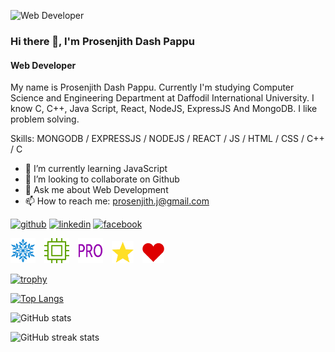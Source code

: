 ![Web Developer](https://media.licdn.com/dms/image/C4E16AQGWiCD_fgPBXQ/profile-displaybackgroundimage-shrink_350_1400/0/1663778557021?e=1709164800&v=beta&t=mah5DU4onvSkfXPTlZ2Z5oSWSxOixbDjZsP8DN9363o)

### Hi there 👋, I'm Prosenjith Dash Pappu
#### Web Developer

My name is  Prosenjith Dash Pappu. Currently I'm studying Computer Science and Engineering Department at Daffodil International University. I know C, C++, Java Script, React, NodeJS, ExpressJS And MongoDB. I like problem solving.

Skills: MONGODB / EXPRESSJS / NODEJS / REACT / JS / HTML / CSS / C++ / C

- 🌱 I’m currently learning JavaScript 
- 👯 I’m looking to collaborate on Github 
- 💬 Ask me about Web Development 
- 📫 How to reach me: prosenjith.j@gmail.com 


[<img src='https://cdn.jsdelivr.net/npm/simple-icons@3.0.1/icons/github.svg' alt='github' height='40'>](https://github.com/prosenjithdash)  [<img src='https://cdn.jsdelivr.net/npm/simple-icons@3.0.1/icons/linkedin.svg' alt='linkedin' height='40'>](https://www.linkedin.com/in/prosenjith-dash-pappu-039418251/)  [<img src='https://cdn.jsdelivr.net/npm/simple-icons@3.0.1/icons/facebook.svg' alt='facebook' height='40'>](https://www.facebook.com/prosenjithdash.pappu.3/)  

<a href='https://archiveprogram.github.com/'><img src='https://raw.githubusercontent.com/acervenky/animated-github-badges/master/assets/acbadge.gif' width='40' height='40'></a> <a href='https://docs.github.com/en/developers'><img src='https://raw.githubusercontent.com/acervenky/animated-github-badges/master/assets/devbadge.gif' width='40' height='40'></a> <a href='https://github.com/pricing'><img src='https://raw.githubusercontent.com/acervenky/animated-github-badges/master/assets/pro.gif' width='40' height='40'></a> <a href='https://stars.github.com/'><img src='https://raw.githubusercontent.com/acervenky/animated-github-badges/master/assets/starbadge.gif' width='35' height='35'></a> <a href='https://docs.github.com/en/github/supporting-the-open-source-community-with-github-sponsors'><img src='https://raw.githubusercontent.com/acervenky/animated-github-badges/master/assets/sponsorbadge.gif' width='35' height='35'></a> 

[![trophy](https://github-profile-trophy.vercel.app/?username=prosenjithdash)](https://github.com/ryo-ma/github-profile-trophy)

[![Top Langs](https://github-readme-stats.vercel.app/api/top-langs/?username=prosenjithdash)](https://github.com/anuraghazra/github-readme-stats)

![GitHub stats](https://github-readme-stats.vercel.app/api?username=prosenjithdash&show_icons=true&count_private=true)  

![GitHub streak stats](https://streak-stats.demolab.com/?user=prosenjithdash)  



